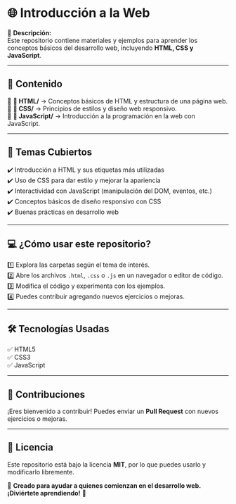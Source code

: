 # 🌐 Introducción a la Web

📌 **Descripción:**  
Este repositorio contiene materiales y ejemplos para aprender los conceptos básicos del desarrollo web, incluyendo **HTML, CSS y JavaScript**.  

---

## 🚀 Contenido

🔹 **📂 HTML/** → Conceptos básicos de HTML y estructura de una página web.  
🔹 **📂 CSS/** → Principios de estilos y diseño web responsivo.  
🔹 **📂 JavaScript/** → Introducción a la programación en la web con JavaScript.  

---

## 📖 Temas Cubiertos

✔️ Introducción a HTML y sus etiquetas más utilizadas  
✔️ Uso de CSS para dar estilo y mejorar la apariencia  
✔️ Interactividad con JavaScript (manipulación del DOM, eventos, etc.)  
✔️ Conceptos básicos de diseño responsivo con CSS  
✔️ Buenas prácticas en desarrollo web  

---

## 💻 ¿Cómo usar este repositorio?

1️⃣ Explora las carpetas según el tema de interés.  
2️⃣ Abre los archivos `.html`, `.css` o `.js` en un navegador o editor de código.  
3️⃣ Modifica el código y experimenta con los ejemplos.  
4️⃣ Puedes contribuir agregando nuevos ejercicios o mejoras.  

---

## 🛠 Tecnologías Usadas

✅ HTML5  
✅ CSS3  
✅ JavaScript  

---

## 🤝 Contribuciones  

¡Eres bienvenido a contribuir! Puedes enviar un **Pull Request** con nuevos ejercicios o mejoras.  

---

## 📜 Licencia  
Este repositorio está bajo la licencia **MIT**, por lo que puedes usarlo y modificarlo libremente.  

📌 **Creado para ayudar a quienes comienzan en el desarrollo web. ¡Diviértete aprendiendo!** 🚀
